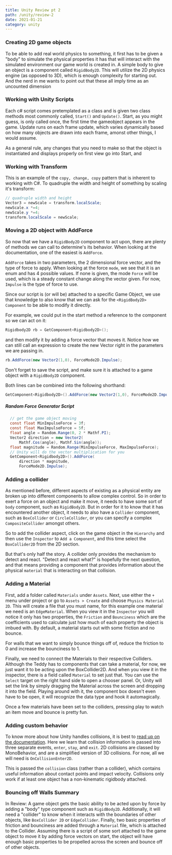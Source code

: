 ```yaml
---
title: Unity Review pt 2
path: /unity/review-2
date: 2021-01-21
category: unity
---
```


### Creating 2D game objects

To be able to add real world physics to something, it first has to be given a "body" to simulate the physical properties it has that will interact with the simulated environment our game world is created in. A simple body to give an object is a component called `RigidBody2D`. This will utilize the 2D physics engine (as opposed to 3D), which is enough complexity for starting out. And the nerd in me wants to point out that these all imply time as an uncounted dimension

### Working with Unity Scripts

Each c# script comes pretemplated as a class and is given two class methods most commonly called, `Start()` and `Update()`. Start, as you might guess, is only called once, the first time the gameobject appears in the game. Update runs on each frame update, which varies dynamically based on how many objects are drawn into each frame, amonst other things, I would assume.

As a general rule, any changes that you need to make so that the object is instantiated and displays properly on first view go into Start, and

### Working with Transform

This is an example of the `copy, change, copy` pattern that is inherent to working with C#.
To quadruple the width and height of something by scaling it's transform:

```c#
// quadruple width and height
Vector3 = newScale = transform.localScale;
newScale.x *=4;
newScale.y *=4;
transform.localScale = newScale;
```

### Moving a 2D object with AddForce

So now that we have a `RigidBody2D` component to act upon, there are plenty of methods we can call to determine's its behavior. When looking at the documentation, one of the easiest is `AddForce`.

`AddForce` takes in two parameters, the 2 dimensional force vector, and the type of force to apply. When looking at the force `mode`, we see that it is an enum and has 4 possible values. If none is given, the mode `Force` will be used, which is a steady constant change along the vector given. For now, `Impulse` is the type of force to use.

Since our script is (or will be) attached to a specific Game Object, we use that knowledge to also know that we can ask for the `<RigidBody2D> Component` to be able to modify it directly.

For example, we could put in the start method a reference to the component so we can act on it:

```c#
Rigidbody2D rb = GetComponent<Rigidbody2D>();
```

and then modify it by adding a force vector that moves it. Notice how we can still call an expression to create the new Vector right in the parameters we are passing in.

```c#
rb.AddForce(new Vector2(1,0), ForceMode2D.Impulse);
```

Don't forget to save the script, and make sure it is attached to a game object with a `RigidBody2D` component.

Both lines can be combined into the following shorthand:

```c#
GetComponent<Rigidbody2D>().AddForce(new Vector2(1,0), ForceMode2D.Impulse);
```

##### Random Force Generator Script

```c#
  // get the game object moving
  const float MinImpulseForce = 3f;
  const float MaxImpulseForce = 5f;
  float angle = Random.Range(0, 2 * Mathf.PI);
  Vector2 direction = new Vector2(
      Mathf.Cos(angle), Mathf.Sin(angle));
  float magnitude = Random.Range(MinImpulseForce, MaxImpulseForce);
  // Unity will do the vector multiplication for you
  GetComponent<Rigidbody2D>().AddForce(
      direction * magnitude,
      ForceMode2D.Impulse);
```

### Adding a collider

As mentioned before, different aspects of existing as a physical entity are broken up into different components to allow complex control. So in order to exert a force on an object and make it move, it needs to have some sort of `body` component, such as `RigidBody2D`. But in order for it to know that it has encountered another object, it needs to also have a `Collider` component, such as `BoxCollider` or `CircleCollider`, or you can specify a complex `CompositeCollider` amongst others.

So to add the collider aspect, click on the game object in the `Hierarchy` and then use the `Inspector` to `Add a Component`, and this time select the `BoxCollider2D` from the 2D section.

But that's only half the story. A collider only provides the mechanism to detect and react. "Detect and react what?" is hopefully the next question, and that means providing a component that provides information about the physical `material` that is interacting on that collision.

### Adding a Material

First, add a folder called `Materials` under `Assets`. Next, use either the `+` menu under project or go to `Assets > Create` and choose `Physics Material 2D`. This will create a file that you must name, for this example one material we need is an `EdgeMaterial`. When you view it in the `Inspector` you will notice it only has two properties, the `Friction` and `Bounciness` which are the coefficients used to calculate just how much of each property the object is imbued with. By default, a material starts out with some friction and no bounce.

For walls that we want to simply bounce things off of, reduce the friction to 0 and increase the bounciness to 1.

Finally, we need to connect the Materials to their respective Colliders. Although the Teddy has to components that can take a material, for now, we just want it to be acting upon the BoxCollider2D. And when you view it in the inspector, there is a field called `Material` to set just that. You can use the `Select` target on the right hand side to open a chooser panel. Or, Unity will set the link by simply dragging the Material across the screen and dropping it into the field. Playing around with it, the component box doesn't even have to be open, it will recognize the data type and hook it automagically.

Once a few materials have been set to the colliders, pressing play to watch an item move and bounce is pretty fun.

### Adding custom behavior

To know more about how Unity handles collisions, it is best to [read up on the documentation](https://docs.unity3d.com/2020.2/Documentation/ScriptReference/Collision2D.html). Here we learn that collision information is passed into three separate events, `enter`, `stay`, and `exit`. 2D collisions are classed by MonoBehavior, and are a simplified version of 3D collisions. For now, all we will need is `OnCollisionEnter2D`.

This is passed the `collision` class (rather than a collider), which contains useful information about contact points and impact velocity. Collisions only work if at least one object has a non-kinematic rigidbody attached.

### Bouncing off Walls Summary

In Review: A game object gets the basic ability to be acted upon by force by adding a "body" type component such as `RigidBody2D`. Additionally, it will need a "collider" to know when it interacts with the boundaries of other objects, like `BoxCollider 2D` or `EdgeCollider`. Finally, two basic properties of friction and bounciness are added through a `Material` file, which is attached to the Collider. Assuming there is a script of some sort attached to the game object to move it by adding force vectors on start, the object will have enough basic properties to be propelled across the screen and bounce off of other objects.

